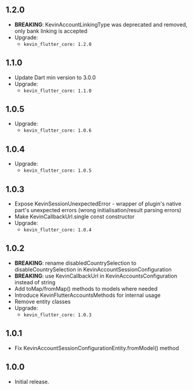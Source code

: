 ## 1.2.0

* **BREAKING**: KevinAccountLinkingType was deprecated and removed, only bank linking is accepted
* Upgrade:
    - `kevin_flutter_core: 1.2.0`

## 1.1.0

* Update Dart min version to 3.0.0
* Upgrade:
    - `kevin_flutter_core: 1.1.0`

## 1.0.5

* Upgrade:
    - `kevin_flutter_core: 1.0.6`

## 1.0.4

* Upgrade:
    - `kevin_flutter_core: 1.0.5`

## 1.0.3

* Expose KevinSessionUnexpectedError - wrapper of plugin's native part's unexpected errors (wrong
  initialisation/result parsing errors)
* Make KevinCallbackUrl.single const constructor
* Upgrade:
    - `kevin_flutter_core: 1.0.4`

## 1.0.2

* **BREAKING**: rename disabledCountrySelection to disableCountrySelection in
  KevinAccountSessionConfiguration
* **BREAKING**: use KevinCallbackUrl in KevinAccountsConfiguration instead of string
* Add toMap/fromMap() methods to models where needed
* Introduce KevinFlutterAccountsMethods for internal usage
* Remove entity classes
* Upgrade:
    - `kevin_flutter_core: 1.0.3`

## 1.0.1

* Fix KevinAccountSessionConfigurationEntity.fromModel() method

## 1.0.0

* Initial release.